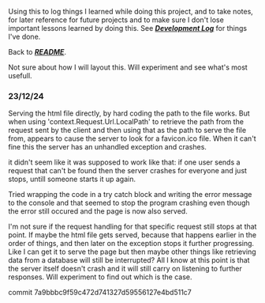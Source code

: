 Using this to log things I learned while doing this project, and to take notes, for later reference for future projects and to make sure I don't lose important lessons learned by doing this.
See [_**Development Log**_](./development-log.md) for things I've done.

Back to [_**README**_](./README.md).

Not sure about how I will layout this. Will experiment and see what's most usefull.

### 23/12/24

Serving the html file directly, by hard coding the path to the file works. But when using 'context.Request.Url.LocalPath' to retrieve the path from the request sent by the client and then using that as the path to serve the file from, appears to cause the server to look for a favicon.ico file. When it can't fine this the server has an unhandled exception and crashes.

it didn't seem like it was supposed to work like that: if one user sends a request that can't be found then the server crashes for everyone and just stops, untill someone starts it up again.

Tried wrapping the code in a try catch block and writing the error message to the console and that seemed to stop the program crashing even though the error still occured and the page is now also served.

I'm not sure if the request handling for that specific request still stops at that point. If maybe the html file gets served, because that happens earlier in the order of things, and then later on the exception stops it further progressing. Like I can get it to serve the page but then maybe other things like retrieving data from a database will still be interrupted? All I know at this point is that the server itself doesn't crash and it will still carry on listening to further responses. Will experiment to find out which is the case. 

commit 7a9bbbc9f59c472d741327d59556127e4bd511c7